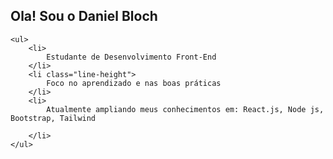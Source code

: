 <!DOCTYPE html>
<html lang="en">

<head>
    <meta charset="UTF-8">
    <meta http-equiv="X-UA-Compatible" content="IE=edge">
    <meta name="viewport" content="width=device-width, initial-scale=1.0">
    <style>
        .line-height {
            line-height: 40px;
        }
    </style>
    <title>Document</title>
</head>

<body>
    <h2><strong>Ola! Sou o Daniel Bloch</strong></h2>

    <ul>
        <li>
            Estudante de Desenvolvimento Front-End
        </li>
        <li class="line-height">
            Foco no aprendizado e nas boas práticas
        </li>
        <li>
            Atualmente ampliando meus conhecimentos em: React.js, Node js, Bootstrap, Tailwind

        </li>
    </ul>
</body>

</html>

